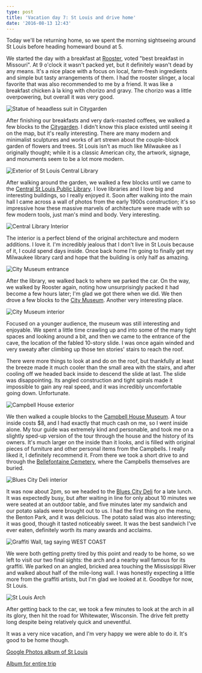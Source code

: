 ```yaml
---
type: post
title: 'Vacation day 7: St Louis and drive home'
date: '2016-08-13 12:43'
---
```

Today we'll be returning home, so we spent the morning sightseeing around St Louis before heading homeward bound at 5.

We started the day with a breakfast at [Rooster][rooster], voted "best breakfast in Missouri". At 9 o'clock it wasn't packed yet, but it definitely wasn't dead by any means. It's a nice place with a focus on local, farm-fresh ingredients and simple but tasty arrangements of them. I had the rooster slinger, a local favorite that was also recommended to me by a friend. It was like a breakfast chicken à la king with chorizo and gravy. The chorizo was a little overpowering, but overall it was very good.

![Statue of heaadless suit in Citygarden](citygarden-suit.jpg)

After finishing our breakfasts and very dark-roasted coffees, we walked a few blocks to the [Citygarden][citygarden]. I didn't know this place existed until seeing it on the map, but it's really interesting. There are many modern and minimalist sculptures and works of art strewn about the couple-block garden of flowers and trees. St Louis isn't as much like Milwaukee as I originally thought; while it is a classic American city, the artwork, signage, and monuments seem to be a lot more modern.

![Exterior of St Louis Central Library](central-library.jpg)

After walking around the garden, we walked a few blocks until we came to the [Central St Louis Public Library][library]. I love libraries and I love big and interesting buildings, so I really enjoyed it. Soon after walking into the main hall I came across a wall of photos from the early 1900s construction; it's so impressive how these massive marvels of architecture were made with so few modern tools, just man's mind and body. Very interesting.

![Central Library Interior](central-library-interior.jpg)

The interior is a perfect blend of the original architecture and modern additions. I love it. I'm incredibly jealous that I don't live in St Louis because of it, I could spend days inside. Once back home I'm going to finally get my Milwaukee library card and hope that the building is only half as amazing.

![City Museum entrance](city-museum.jpg)

After the library, we walked back to where we parked the car. On the way, we walked by Rooster again, noting how unsurprisingly packed it had become a few hours later; I'm glad we got there when we did. We then drove a few blocks to the [City Museum][city-museum]. Another very interesting place.

![City Museum interior](city-museum-interior.jpg)

Focused on a younger audience, the museum was still interesting and enjoyable. We spent a little time crawling up and into some of the many tight spaces and looking around a bit, and then we came to the entrance of the cave, the location of the fabled 10-story slide. I was once again winded and very sweaty after climbing up those ten stories' stairs to reach the roof.

There were more things to look at and do on the roof, but thankfully at least the breeze made it much cooler than the small area with the stairs, and after cooling off we headed back inside to descend the slide at last. The slide was disappointing. Its angled construction and tight spirals made it impossible to gain any real speed, and it was incredibly uncomfortable going down. Unfortunate.

![Campbell House exterior](campbell-house.jpg)

We then walked a couple blocks to the [Campbell House Museum][campbell]. A tour inside costs $8, and I had exactly that much cash on me, so I went inside alone. My tour guide was extremely kind and personable, and took me on a slightly sped-up version of the tour through the house and the history of its owners. It's much larger on the inside than it looks, and is filled with original pieces of furniture and other personal items from the Campbells. I really liked it, I definitely recommend it. From there we took a short drive to and through the [Bellefontaine Cemetery][cemetery], where the Campbells themselves are buried.

![Blues City Deli interior](blues-city-deli.jpg)

It was now about 2pm, so we headed to the [Blues City Deli][deli] for a late lunch. It was expectedly busy, but after waiting in line for only about 10 minutes we were seated at an outdoor table, and five minutes later my sandwich and our potato salads were brought out to us. I had the first thing on the menu, the Benton Park, and it was delicious. The potato salad was also interesting; it was good, though it tasted noticeably sweet. It was the best sandwich I've ever eaten, definitely worth its many awards and acclaims.

![Graffiti Wall, tag saying WEST COAST](graffiti-wall.jpg)

We were both getting pretty tired by this point and ready to be home, so we left to visit our two final sights: the arch and a nearby wall famous for its graffiti. We parked on an angled, bricked area touching the Mississippi River and walked about half of the mile-long wall. I was honestly expecting a little more from the graffiti artists, but I'm glad we looked at it. Goodbye for now, St Louis.

![St Louis Arch](arch.jpg)

After getting back to the car, we took a few minutes to look at the arch in all its glory, then hit the road for Whitewater, Wisconsin. The drive felt pretty long despite being relatively quick and uneventful.

It was a very nice vacation, and I'm very happy we were able to do it. It's good to be home though.

[Google Photos album of St Louis][st-louis-photos]

[Album for entire trip][photos]

[rooster]: http://roosterstl.com/
[citygarden]: https://en.wikipedia.org/wiki/Citygarden
[library]: http://www.slpl.org/index.asp
[city-museum]: http://www.citymuseum.org/
[campbell]: http://www.campbellhousemuseum.org/
[cemetery]: http://bellefontainecemetery.org/
[deli]: http://www.bluescitydeli.com/
[st-louis-photos]: https://goo.gl/photos/GYt8E3WEmjCFQJgj9
[photos]: https://goo.gl/photos/TmTErdqbMjxqtuuJA
